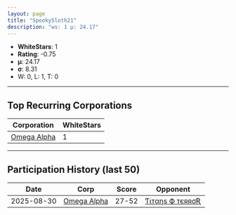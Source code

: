 ```yaml
---
layout: page
title: "SpookySloth21"
description: "ws: 1 μ: 24.17"
---
```

- **WhiteStars**: 1
- **Rating**: -0.75
- **μ**: 24.17  
- **σ**: 8.31
- W: 0, L: 1, T: 0

---

## Top Recurring Corporations

| Corporation | WhiteStars |
| --- | --- |
| [Omega Alpha](https://ws.tsl.rocks/corp/b6e23a3f1f3a3c735c694624b273dcd7da2f8bd13a5ac2b36a8ad39737b1d062/) | 1 |

---

## Participation History (last 50)

| Date | Corp | Score | Opponent |
| --- | --- | --- | --- |
| 2025-08-30 | [Omega Alpha](https://ws.tsl.rocks/corp/b6e23a3f1f3a3c735c694624b273dcd7da2f8bd13a5ac2b36a8ad39737b1d062/) | 27-52 | [Ƭιтαηѕ Ф тєʀʀσƦ](https://ws.tsl.rocks/corp/61696db57416971a365d3034c85eb5815c9ff04c0fbe5fa4be99689883df54af/) |